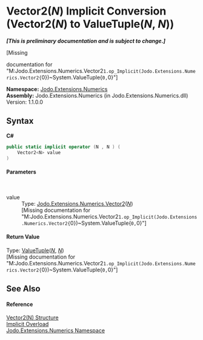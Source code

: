 # Vector2(*N*)&nbsp;Implicit Conversion (Vector2(*N*) to ValueTuple(*N*, *N*))
 _**\[This is preliminary documentation and is subject to change.\]**_

\[Missing <summary> documentation for "M:Jodo.Extensions.Numerics.Vector2`1.op_Implicit(Jodo.Extensions.Numerics.Vector2{`0})~System.ValueTuple{`0,`0}"\]

**Namespace:**&nbsp;<a href="N_Jodo_Extensions_Numerics">Jodo.Extensions.Numerics</a><br />**Assembly:**&nbsp;Jodo.Extensions.Numerics (in Jodo.Extensions.Numerics.dll) Version: 1.1.0.0

## Syntax

**C#**<br />
``` C#
public static implicit operator (N , N ) (
	Vector2<N> value
)
```


#### Parameters
&nbsp;<dl><dt>value</dt><dd>Type: <a href="T_Jodo_Extensions_Numerics_Vector2_1">Jodo.Extensions.Numerics.Vector2</a>(<a href="T_Jodo_Extensions_Numerics_Vector2_1">*N*</a>)<br />\[Missing <param name="value"/> documentation for "M:Jodo.Extensions.Numerics.Vector2`1.op_Implicit(Jodo.Extensions.Numerics.Vector2{`0})~System.ValueTuple{`0,`0}"\]</dd></dl>

#### Return Value
Type: <a href="https://docs.microsoft.com/dotnet/api/system.valuetuple-2" target="_blank" rel="noopener noreferrer">ValueTuple</a>(<a href="T_Jodo_Extensions_Numerics_Vector2_1">*N*</a>, <a href="T_Jodo_Extensions_Numerics_Vector2_1">*N*</a>)<br />\[Missing <returns> documentation for "M:Jodo.Extensions.Numerics.Vector2`1.op_Implicit(Jodo.Extensions.Numerics.Vector2{`0})~System.ValueTuple{`0,`0}"\]

## See Also


#### Reference
<a href="T_Jodo_Extensions_Numerics_Vector2_1">Vector2(N) Structure</a><br /><a href="Overload_Jodo_Extensions_Numerics_Vector2_1_op_Implicit">Implicit Overload</a><br /><a href="N_Jodo_Extensions_Numerics">Jodo.Extensions.Numerics Namespace</a><br />